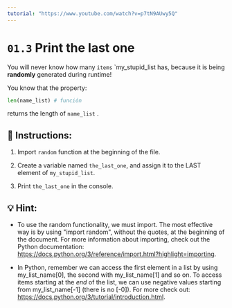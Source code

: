 ```yaml
---
tutorial: "https://www.youtube.com/watch?v=p7tN9AUwy5Q"
---
```


# `01.3` Print the last one

You will never know how many `items` `my_stupid_list has, because it is being **randomly** generated during runtime!

You know that the property:
```py
len(name_list) # función
```
returns the length of `name_list` .

## 📝 Instructions:

1. Import `random` function at the beginning of the file.

2. Create a variable named `the_last_one`, and assign it to the LAST element of `my_stupid_list`.

3. Print `the_last_one` in the console.

## 💡 Hint:

- To use the random functionality, we must import. The most effective way is by using "import random", without the quotes, at the beginning of the document. For more information about importing, check out the Python documentation: https://docs.python.org/3/reference/import.html?highlight=importing.

- In Python, remember we can access the first element in a list by using my_list_name[0], the second with my_list_name[1] and so on. To access items starting at the *end* of the list, we can use negative values starting from my_list_name[-1] (there is no [-0]). For more check out: https://docs.python.org/3/tutorial/introduction.html.


